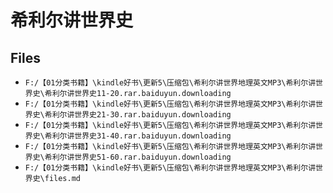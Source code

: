 # 希利尔讲世界史

## Files

- `F:/【01分类书籍】\kindle好书\更新5\压缩包\希利尔讲世界地理英文MP3\希利尔讲世界史\希利尔讲世界史11-20.rar.baiduyun.downloading`
- `F:/【01分类书籍】\kindle好书\更新5\压缩包\希利尔讲世界地理英文MP3\希利尔讲世界史\希利尔讲世界史21-30.rar.baiduyun.downloading`
- `F:/【01分类书籍】\kindle好书\更新5\压缩包\希利尔讲世界地理英文MP3\希利尔讲世界史\希利尔讲世界史31-40.rar.baiduyun.downloading`
- `F:/【01分类书籍】\kindle好书\更新5\压缩包\希利尔讲世界地理英文MP3\希利尔讲世界史\希利尔讲世界史51-60.rar.baiduyun.downloading`
- `F:/【01分类书籍】\kindle好书\更新5\压缩包\希利尔讲世界地理英文MP3\希利尔讲世界史\files.md`

